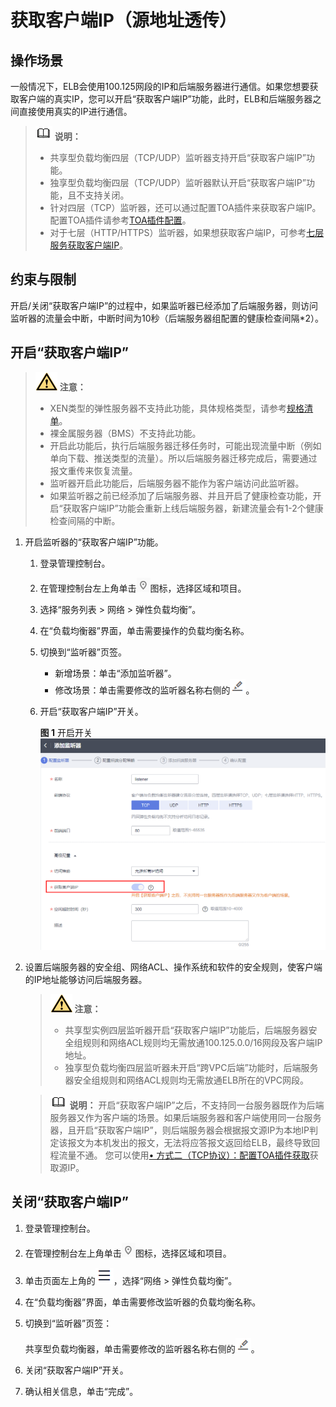 # 获取客户端IP（源地址透传）<a name="elb_ug_jt_0514"></a>

## 操作场景<a name="section6803813885"></a>

一般情况下，ELB会使用100.125网段的IP和后端服务器进行通信。如果您想要获取客户端的真实IP，您可以开启“获取客户端IP”功能，此时，ELB和后端服务器之间直接使用真实的IP进行通信。

>![](public_sys-resources/icon-note.gif) **说明：** 
>-   共享型负载均衡四层（TCP/UDP）监听器支持开启“获取客户端IP”功能。
>-   独享型负载均衡四层（TCP/UDP）监听器默认开启“获取客户端IP”功能，且不支持关闭。
>-   针对四层（TCP）监听器，还可以通过配置TOA插件来获取客户端IP。配置TOA插件请参考[TOA插件配置](https://support.huaweicloud.com/usermanual-elb/zh_cn_elb_06_0001.html)。
>-   对于七层（HTTP/HTTPS）监听器，如果想获取客户端IP，可参考[七层服务获取客户端IP](https://support.huaweicloud.com/elb_faq/elb_faq_0090.html#section1)。

## 约束与限制<a name="section1129963520548"></a>

开启/关闭“获取客户端IP”的过程中，如果监听器已经添加了后端服务器，则访问监听器的流量会中断，中断时间为10秒（后端服务器组配置的健康检查间隔\*2）。

## 开启“获取客户端IP”<a name="section6452822279"></a>

>![](public_sys-resources/icon-caution.gif) **注意：** 
>-   XEN类型的弹性服务器不支持此功能，具体规格类型，请参考[规格清单](https://support.huaweicloud.com/productdesc-ecs/zh-cn_topic_0159822360.html)。
>-   裸金属服务器（BMS）不支持此功能。
>-   开启此功能后，执行后端服务器迁移任务时，可能出现流量中断（例如单向下载、推送类型的流量）。所以后端服务器迁移完成后，需要通过报文重传来恢复流量。
>-   监听器开启此功能后，后端服务器不能作为客户端访问此监听器。
>-   如果监听器之前已经添加了后端服务器、并且开启了健康检查功能，开启“获取客户端IP”功能会重新上线后端服务器，新建流量会有1-2个健康检查间隔的中断。

1.  开启监听器的“获取客户端IP”功能。
    1.  登录管理控制台。
    2.  在管理控制台左上角单击![](figures/icon-region.png)图标，选择区域和项目。
    3.  选择“服务列表 \>  网络  \> 弹性负载均衡”。
    4.  在“负载均衡器”界面，单击需要操作的负载均衡名称。
    5.  切换到“监听器”页签。
        -   新增场景：单击“添加监听器”。
        -   修改场景：单击需要修改的监听器名称右侧的![](figures/icon-edit-2.png)。

    6.  开启“获取客户端IP”开关。

        **图 1**  开启开关<a name="zh-cn_topic_0091131396_fig49614578343"></a>  
        ![](figures/开启开关.png "开启开关")

2.  设置后端服务器的安全组、网络ACL、操作系统和软件的安全规则，使客户端的IP地址能够访问后端服务器。

    >![](public_sys-resources/icon-caution.gif) **注意：** 
    >-   共享型实例四层监听器开启“获取客户端IP”功能后，后端服务器安全组规则和网络ACL规则均无需放通100.125.0.0/16网段及客户端IP地址。
    >-   独享型负载均衡四层监听器未开启“跨VPC后端”功能时，后端服务器安全组规则和网络ACL规则均无需放通ELB所在的VPC网段。

    >![](public_sys-resources/icon-note.gif) **说明：** 
    >开启“获取客户端IP”之后，不支持同一台服务器既作为后端服务器又作为客户端的场景。如果后端服务器和客户端使用同一台服务器，且开启“获取客户端IP”，则后端服务器会根据报文源IP为本地IP判定该报文为本机发出的报文，无法将应答报文返回给ELB，最终导致回程流量不通。
    >您可以使用[• 方式二（TCP协议）：配置TOA插件获取](https://support.huaweicloud.com/elb_faq/elb_faq_0090.html#section2)获取源IP。


## 关闭“获取客户端IP”<a name="section564617427424"></a>

1.  登录管理控制台。
2.  在管理控制台左上角单击![](figures/icon-region.png)图标，选择区域和项目。
3.  单击页面左上角的![](figures/icon-position.png)，选择“网络 \> 弹性负载均衡”。
4.  在“负载均衡器”界面，单击需要修改监听器的负载均衡名称。
5.  切换到“监听器”页签：

    共享型负载均衡器，单击需要修改的监听器名称右侧的![](figures/icon-edit-3.png)。

6.  关闭“获取客户端IP”开关。
7.  确认相关信息，单击“完成”。

